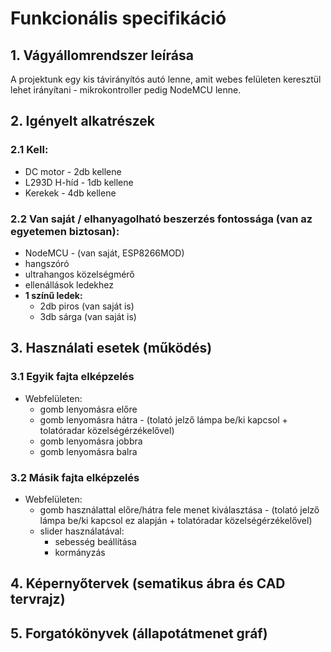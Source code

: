 # Funkcionális specifikáció

## 1. Vágyállomrendszer leírása

A projektunk egy kis távirányítós autó lenne, amit webes felületen keresztül lehet irányítani - mikrokontroller pedig NodeMCU lenne.

## 2. Igényelt alkatrészek

### 2.1 Kell:

* DC motor - 2db kellene
* L293D H-híd - 1db kellene
* Kerekek - 4db kellene

### 2.2 Van saját / elhanyagolható beszerzés fontossága (van az egyetemen biztosan):

* NodeMCU - (van saját, ESP8266MOD)
* hangszóró
* ultrahangos közelségmérő
* ellenállások ledekhez
* **1 színű ledek:**
  * 2db piros (van saját is)
  * 3db sárga (van saját is)

## 3. Használati esetek (működés)

### 3.1 Egyik fajta elképzelés

* Webfelületen:
  * gomb lenyomásra előre
  * gomb lenyomásra hátra - (tolató jelző lámpa be/ki kapcsol + tolatóradar közelségérzékelővel)
  * gomb lenyomásra jobbra
  * gomb lenyomásra balra  

### 3.2 Másik fajta elképzelés

* Webfelületen:
  * gomb használattal előre/hátra fele menet kiválasztása - (tolató jelző lámpa be/ki kapcsol ez alapján + tolatóradar közelségérzékelővel)
  * slider használatával:
    * sebesség beállítása
    * kormányzás    

## 4. Képernyőtervek (sematikus ábra és CAD tervrajz)

## 5. Forgatókönyvek (állapotátmenet gráf)
